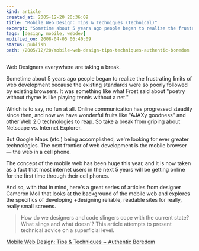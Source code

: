 ```yaml
---
kind: article
created_at: 2005-12-20 20:36:09
title: "Mobile Web Design: Tips & Techniques (Technical)"
excerpt: "Sometime about 5 years ago people began to realize the frustrating limits of web development "
tags: [design, mobile, webdev]
modified_on: 2008-04-05 06:40:09
status: publish 
path: /2005/12/20/mobile-web-design-tips-techniques-authentic-boredom
---
```


Web Designers everywhere are taking a break. 

Sometime about 5 years ago people began to realize the frustrating limits of web development because the existing standards were so poorly followed by existing browsers. It was something like what Frost said about "poetry without rhyme is like playing tennis without a net." 

Which is to say, no fun at all. Online communication has progressed steadily since then, and now we have wonderful fruits like "AJAXy goodness" and other Web 2.0 technologies to reap. So take a break from griping about Netscape vs. Internet Explorer. 

But Google Maps (etc.) being accomplished, we're looking for ever greater technologies. The next frontier of web development is the mobile browser &mdash; the web in a cell phone. 

The concept of the mobile web has been huge this year, and it is now taken as a fact that most internet users in the next 5 years will be getting online for the first time through their cell phones. 

And so, with that in mind, here's a great series of articles from designer Cameron Moll that looks at the background of the mobile web and explores the specifics of developing +designing reliable, readable sites for really, really small screens. 

<blockquote class="large">How do we designers and code slingers cope with the current state? What slings and what doesn'? This article attempts to present technical advice on a superficial level. </blockquote>

<a href="http://www.cameronmoll.com/archives/000577.html">Mobile Web Design: Tips & Techniques ~ Authentic Boredom</a>



